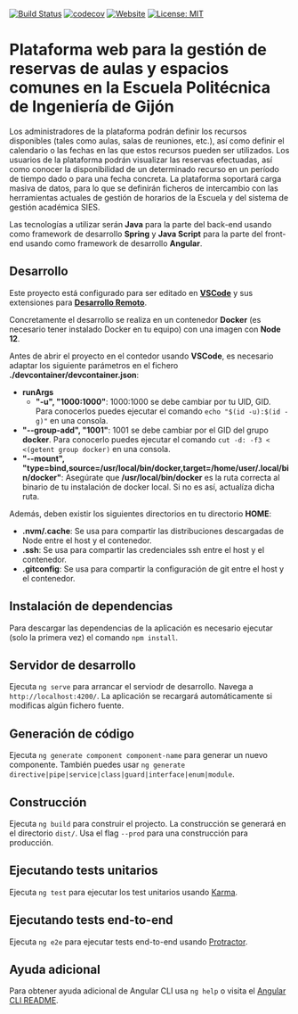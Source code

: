 [![Build Status](https://travis-ci.org/rubensa/reservas-client.svg)](https://travis-ci.org/rubensa/reservas-client)
[![codecov](https://codecov.io/gh/rubensa/reservas-client/branch/master/graph/badge.svg)](https://codecov.io/gh/rubensa/reservas-client)
[![Website](https://img.shields.io/website?down_color=red&down_message=down&label=GitHub%20Pages&up_color=green&up_message=up&url=https%3A%2F%2Frubensa.eu.org%2Freservas-client%2Findex.html)](https://rubensa.github.io/reservas-client/)
[![License: MIT](https://img.shields.io/badge/License-MIT-yellow.svg)](https://opensource.org/licenses/MIT)

# Plataforma web para la gestión de reservas de aulas y espacios comunes en la Escuela Politécnica de Ingeniería de Gijón

Los administradores de la plataforma podrán definir los recursos disponibles (tales como aulas, salas de reuniones, etc.), así como definir el calendario o las fechas en las que estos recursos pueden ser utilizados. Los usuarios de la plataforma podrán visualizar las reservas efectuadas, así como conocer la disponibilidad de un determinado recurso en un período de tiempo dado o para una fecha concreta. La plataforma soportará carga masiva de datos, para lo que se definirán ficheros de intercambio con las herramientas actuales de gestión de horarios de la Escuela y del sistema de gestión académica SIES.

Las tecnologías a utilizar serán **Java** para la parte del back-end usando como framework de desarrollo **Spring** y **Java Script** para la parte del front-end usando como framework de desarrollo **Angular**.

## Desarrollo

Este proyecto está configurado para ser editado en **[VSCode](https://code.visualstudio.com/)** y sus extensiones para **[Desarrollo Remoto](https://code.visualstudio.com/docs/remote/remote-overview)**.

Concretamente el desarrollo se realiza en un contenedor **Docker** (es necesario tener instalado Docker en tu equipo) con una imagen con **Node 12**.

Antes de abrir el proyecto en el contedor usando **VSCode**, es necesario adaptar los siguiente parámetros en el fichero **./devcontainer/devcontainer.json**:
*  **runArgs**
    *  **"-u", "1000:1000"**: 1000:1000 se debe cambiar por tu UID, GID.  Para conocerlos puedes ejecutar el comando `echo "$(id -u):$(id -g)"` en una consola.
*   **"--group-add", "1001"**: 1001 se debe cambiar por el GID del grupo **docker**.  Para conocerlo puedes ejecutar el comando `cut -d: -f3 < <(getent group docker)` en una consola.
*   **"--mount", "type=bind,source=/usr/local/bin/docker,target=/home/user/.local/bin/docker"**: Asegúrate que **/usr/local/bin/docker** es la ruta correcta al binario de tu instalación de docker local.  Si no es así, actualíza dicha ruta.

Además, deben existir los siguientes directorios en tu directorio **HOME**:
*  **.nvm/.cache**: Se usa para compartir las distribuciones descargadas de Node entre el host y el contenedor.
*  **.ssh**: Se usa para compartir las credenciales ssh entre el host y el contenedor.
*  **.gitconfig**: Se usa para compartir la configuración de git entre el host y el contenedor.

## Instalación de dependencias

Para descargar las dependencias de la aplicación es necesario ejecutar (solo la primera vez) el comando `npm install`.

## Servidor de desarrollo

Ejecuta `ng serve` para arrancar el serviodr de desarrollo. Navega a `http://localhost:4200/`. La aplicación se recargará automáticamente si modificas algún fichero fuente.

## Generación de código

Ejecuta `ng generate component component-name` para generar un nuevo componente. También puedes usar `ng generate directive|pipe|service|class|guard|interface|enum|module`.

## Construcción

Ejecuta `ng build` para construir el projecto. La construcción se generará en el directorio `dist/`. Usa el flag `--prod` para una construcción para producción.

## Ejecutando tests unitarios

Ejecuta `ng test` para ejecutar los test unitarios usando [Karma](https://karma-runner.github.io).

## Ejecutando tests end-to-end

Ejecuta `ng e2e` para ejecutar tests end-to-end usando [Protractor](http://www.protractortest.org/).

## Ayuda adicional

Para obtener ayuda adicional de Angular CLI usa `ng help` o visita el [Angular CLI README](https://github.com/angular/angular-cli/blob/master/README.md).
